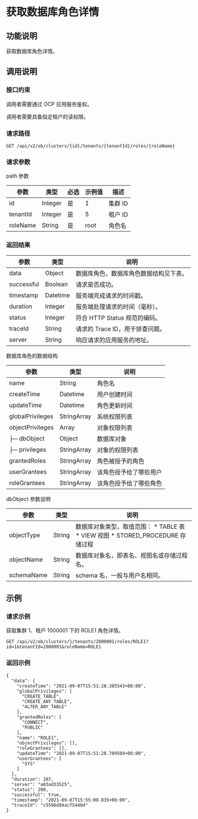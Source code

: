 获取数据库角色详情 
==============================



功能说明 
-------------------------

获取数据库角色详情。

调用说明 
-------------------------

### 接口约束 

调用者需要通过 OCP 应用服务鉴权。

调用者需要具备指定租户的读权限。

### 请求路径 

`GET /api/v2/ob/clusters/{id}/tenants/{tenantId}/roles/{roleName}`

### 请求参数 

path 参数


|    参数    |   类型    | 必选 | 示例值  |  描述   |
|----------|---------|----|------|-------|
| id       | Integer | 是  | 1    | 集群 ID |
| tenantId | Integer | 是  | 5    | 租户 ID |
| roleName | String  | 是  | root | 角色名   |



### 返回结果 



|     参数     |    类型    |          说明           |
|------------|----------|-----------------------|
| data       | Object   | 数据库角色，数据库角色数据结构见下表。   |
| successful | Boolean  | 请求是否成功。               |
| timestamp  | Datetime | 服务端完成请求的时间戳。          |
| duration   | Integer  | 服务端处理请求的时间（毫秒）。       |
| status     | Integer  | 符合 HTTP Status 规范的编码。 |
| traceId    | String   | 请求的 Trace ID，用于排查问题。  |
| server     | String   | 响应请求的应用服务的地址。         |



数据库角色的数据结构


|        参数        |     类型      |     说明      |
|------------------|-------------|-------------|
| name             | String      | 角色名         |
| createTime       | Datetime    | 用户创建时间      |
| updateTime       | Datetime    | 角色更新时间      |
| globalPrivileges | StringArray | 系统权限列表      |
| objectPrivileges | Array       | 对象权限列表      |
| ├─ dbObject      | Object      | 数据库对象       |
| ├─ privileges    | StringArray | 对象的权限列表     |
| grantedRoles     | StringArray | 角色被授予的角色    |
| userGrantees     | StringArray | 该角色授予给了哪些用户 |
| roleGrantees     | StringArray | 该角色授予给了哪些角色 |



dbObject 参数说明


|     参数     |   类型   |                                                                                                               说明                                                                                                                |
|------------|--------|---------------------------------------------------------------------------------------------------------------------------------------------------------------------------------------------------------------------------------|
| objectType | String | 数据库对象类型，取值范围： * TABLE 表   * VIEW 视图    <!-- --> * STORED_PROCEDURE 存储过程    |
| objectName | String | 数据库对象名，即表名、视图名或存储过程名。                                                                                                                                                                                                           |
| schemaName | String | schema 名，一般与用户名相同。                                                                                                                                                                                                              |



示例 
-----------------------

### 请求示例 

获取集群 1、租户 1000001 下的 ROLE1 角色详情。

`GET /api/v2/ob/clusters/1/tenants/2000001/roles/ROLE1?id=1&tenantId=2000001&roleName=ROLE1`

### 返回示例 

```unknow
{
  "data": {
    "createTime": "2021-09-07T15:51:28.385543+08:00",
    "globalPrivileges": [
      "CREATE_TABLE",
      "CREATE_ANY_TABLE",
      "ALTER_ANY_TABLE"
    ],
    "grantedRoles": [
      "CONNECT",
      "PUBLIC"
    ],
    "name": "ROLE1",
    "objectPrivileges": [],
    "roleGrantees": [],
    "updateTime": "2021-09-07T15:51:28.709504+08:00",
    "userGrantees": [
      "SYS"
    ]
  },
  "duration": 287,
  "server": "a83ad33525",
  "status": 200,
  "successful": true,
  "timestamp": "2021-09-07T15:55:08.835+08:00",
  "traceId": "c5596d84acf54404"
}
```


